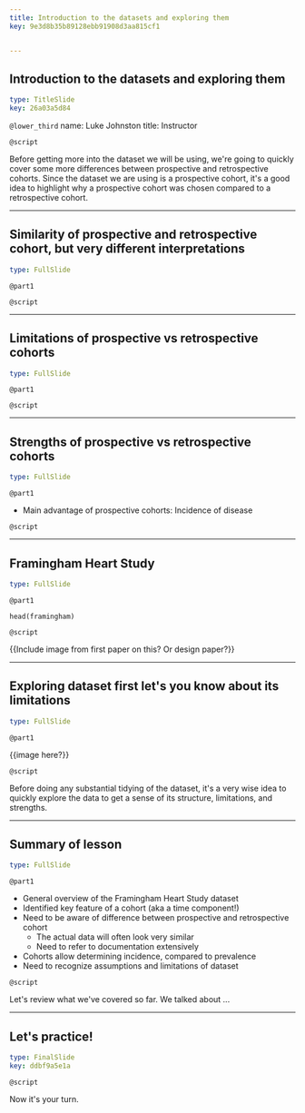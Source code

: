 ```yaml
---
title: Introduction to the datasets and exploring them
key: 9e3d8b35b89128ebb91908d3aa815cf1


---
```

## Introduction to the datasets and exploring them

```yaml
type: TitleSlide
key: 26a03a5d84
```

`@lower_third`
name: Luke Johnston
title: Instructor

`@script`

Before getting more into the dataset we will be using, we're going to quickly cover some more differences between prospective and retrospective cohorts. Since the dataset we are using is a prospective cohort, it's a good idea to highlight why a prospective cohort was chosen compared to a retrospective cohort.

---
## Similarity of prospective and retrospective cohort, but very different interpretations

```yaml
type: FullSlide
```

`@part1`


`@script`

---
## Limitations of prospective vs retrospective cohorts

```yaml
type: FullSlide
```

`@part1`


`@script`

---
## Strengths of prospective vs retrospective cohorts

```yaml
type: FullSlide
```

`@part1`

- Main advantage of prospective cohorts: Incidence of disease



`@script`

---
## Framingham Heart Study

```yaml
type: FullSlide
```

`@part1`

```{r}
head(framingham)
```

`@script`

{{Include image from first paper on this? Or design paper?}}


---
## Exploring dataset first let's you know about its limitations

```yaml
type: FullSlide
```

`@part1`

{{image here?}}

`@script`

Before doing any substantial tidying of the dataset, it's a very wise idea to quickly explore the data to get a sense of its structure, limitations, and strengths.

---
## Summary of lesson

```yaml
type: FullSlide
```

`@part1`

- General overview of the Framingham Heart Study dataset
- Identified key feature of a cohort (aka a time component!)
- Need to be aware of difference between prospective and retrospective cohort
    - The actual data will often look very similar
    - Need to refer to documentation extensively
- Cohorts allow determining incidence, compared to prevalence
- Need to recognize assumptions and limitations of dataset

`@script`

Let's review what we've covered so far. We talked about ...

---
## Let's practice!

```yaml
type: FinalSlide
key: ddbf9a5e1a
```

`@script`

Now it's your turn.

